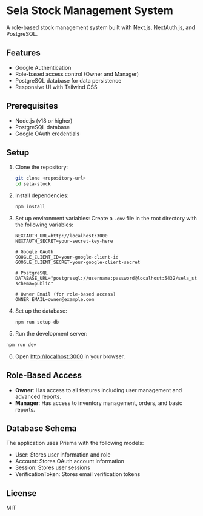 
# Sela Stock Management System

A role-based stock management system built with Next.js, NextAuth.js, and PostgreSQL.

## Features

- Google Authentication
- Role-based access control (Owner and Manager)
- PostgreSQL database for data persistence
- Responsive UI with Tailwind CSS

## Prerequisites

- Node.js (v18 or higher)
- PostgreSQL database
- Google OAuth credentials

## Setup

1. Clone the repository:
   ```bash
   git clone <repository-url>
   cd sela-stock
   ```

2. Install dependencies:
   ```bash
   npm install
   ```

3. Set up environment variables:
   Create a `.env` file in the root directory with the following variables:
   ```
   NEXTAUTH_URL=http://localhost:3000
   NEXTAUTH_SECRET=your-secret-key-here
   
   # Google OAuth
   GOOGLE_CLIENT_ID=your-google-client-id
   GOOGLE_CLIENT_SECRET=your-google-client-secret
   
   # PostgreSQL
   DATABASE_URL="postgresql://username:password@localhost:5432/sela_stock?schema=public"
   
   # Owner Email (for role-based access)
   OWNER_EMAIL=owner@example.com
   ```

4. Set up the database:
   ```bash
   npm run setup-db
   ```

5. Run the development server:
```bash
npm run dev
   ```

6. Open [http://localhost:3000](http://localhost:3000) in your browser.

## Role-Based Access

- **Owner**: Has access to all features including user management and advanced reports.
- **Manager**: Has access to inventory management, orders, and basic reports.

## Database Schema

The application uses Prisma with the following models:
- User: Stores user information and role
- Account: Stores OAuth account information
- Session: Stores user sessions
- VerificationToken: Stores email verification tokens

## License

MIT


